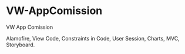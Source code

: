 # VW-AppComission
VW App Comission

Alamofire, View Code, Constraints in Code, User Session, Charts, MVC, Storyboard.
